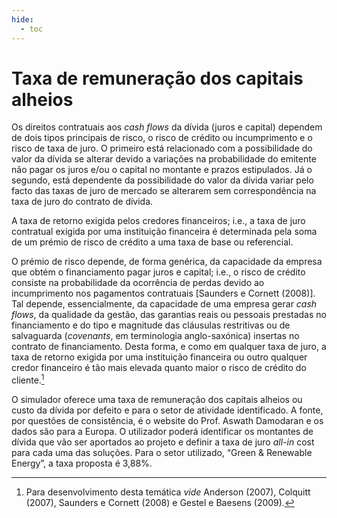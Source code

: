 ```yaml
---
hide:
  - toc
---
```


# Taxa de remuneração dos capitais alheios

Os direitos contratuais aos _cash flows_ da dívida (juros e capital) dependem de dois tipos principais de risco, o risco de crédito ou incumprimento e o risco de taxa de juro. O primeiro está relacionado com a possibilidade do valor da dívida se alterar devido a variações na probabilidade do emitente não pagar os juros e/ou o capital no montante e prazos estipulados. Já o segundo, está dependente da possibilidade do valor da dívida variar pelo facto das taxas de juro de mercado se alterarem sem correspondência na taxa de juro do contrato de dívida.

A taxa de retorno exigida pelos credores financeiros; i.e., a taxa de juro contratual exigida por uma instituição financeira é determinada pela soma de um prémio de risco de crédito a uma taxa de base ou referencial.

O prémio de risco depende, de forma genérica, da capacidade da empresa que obtém o financiamento pagar juros e capital; i.e., o risco de crédito consiste na probabilidade da ocorrência de perdas devido ao incumprimento nos pagamentos contratuais \[Saunders e Cornett (2008)\]. Tal depende, essencialmente, da capacidade de uma empresa gerar _cash flows_, da qualidade da gestão, das garantias reais ou pessoais prestadas no financiamento e do tipo e magnitude das cláusulas restritivas ou de salvaguarda (_covenants_, em terminologia anglo-saxónica) insertas no contrato de financiamento. Desta forma, e como em qualquer taxa de juro, a taxa de retorno exigida por uma instituição financeira ou outro qualquer credor financeiro é tão mais elevada quanto maior o risco de crédito do cliente.[^1]

O simulador oferece uma taxa de remuneração dos capitais alheios ou custo da dívida por defeito e para o setor de atividade identificado. A fonte, por questões de consistência, é o website do Prof. Aswath Damodaran e os dados são para a Europa. O utilizador poderá identificar os montantes de dívida que vão ser aportados ao projeto e definir a taxa de juro _all-in_ cost para cada uma das soluções. Para o setor utilizado, “Green & Renewable Energy”, a taxa proposta é 3,88%.

[^1]: Para desenvolvimento desta temática _vide_ Anderson (2007), Colquitt (2007), Saunders e Cornett (2008) e Gestel e Baesens (2009).
